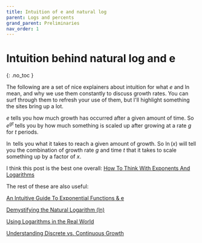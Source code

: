 ```yaml
---
title: Intuition of e and natural log
parent: Logs and percents
grand_parent: Preliminaries
nav_order: 1
---
```


# Intuition behind natural log and e
{: .no_toc }

The following are a set of nice explainers about intuition for what $e$ and $\ln$ mean, and why we use them constantly to discuss growth rates. You can surf through them to refresh your use of them, but I'll highlight something the sites bring up a lot. 

$e$ tells you how much growth has occurred after a given amount of time. So $e^{gt}$ tells you by how much something is scaled up after growing at a rate $g$ for $t$ periods.

$\ln$ tells you what it takes to reach a given amount of growth. So $\ln(x)$ will tell you the combination of growth rate $g$ and time $t$ that it takes to scale something up by a factor of $x$. 

I think this post is the best one overall:
[How To Think With Exponents And Logarithms](https://betterexplained.com/articles/think-with-exponents/)

The rest of these are also useful:

[An Intuitive Guide To Exponential Functions & e](https://betterexplained.com/articles/an-intuitive-guide-to-exponential-functions-e/)

[Demystifying the Natural Logarithm (ln)](https://betterexplained.com/articles/demystifying-the-natural-logarithm-ln/)

[Using Logarithms in the Real World](https://betterexplained.com/articles/using-logs-in-the-real-world/)

[Understanding Discrete vs. Continuous Growth](https://betterexplained.com/articles/understanding-discrete-vs-continuous-growth/)